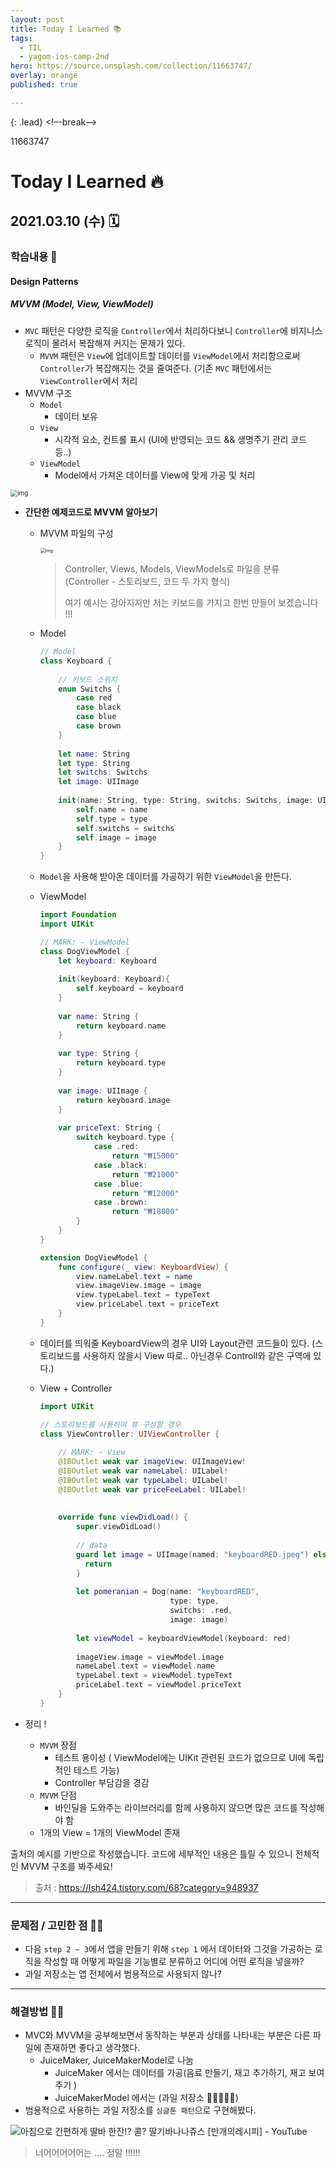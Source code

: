 ```yaml
---
layout: post
title: Today I Learned 📚
tags:
  - TIL
  - yagom-ios-camp-2nd
hero: https://source.unsplash.com/collection/11663747/
overlay: orange
published: true

---
```


{: .lead}
<!–-break-–>

11663747
# Today I Learned 🔥

## 2021.03.10 (수) 🗓

### 학습내용 📝

#### Design Patterns

##### MVVM (Model, View, ViewModel)

- `MVC` 패턴은 다양한 로직을 `Controller`에서 처리하다보니 `Controller`에 비지니스 로직이 몰려서 복잡해져 커지는 문제가 있다.
  - `MVVM` 패턴은 `View`에 업데이트할 데이터를 `ViewModel`에서 처리함으로써 `Controller`가 복잡해지는 것을 줄여준다. (기존 `MVC` 패턴에서는 `ViewController`에서 처리 
- MVVM 구조
  - `Model`
    - 데이터 보유
  - `View`
    - 시각적 요소, 컨트롤 표시 (UI에 반영되는 코드 && 생명주기 관리 코드 등..)
  - `ViewModel` 
    - Model에서 가져온 데이터를 View에 맞게 가공 및 처리

<img src="https://blog.kakaocdn.net/dn/lA3JT/btqNDn8KdRB/Chj1vpTATGE0xFt99aNFNk/img.png" alt="img" style="zoom:70%;" />



- **간단한 예제코드로 MVVM 알아보기**

  - MVVM 파일의 구성 

    <img src="https://blog.kakaocdn.net/dn/b8jsCA/btqNBe5TGKJ/k68kf26zWIyuqantPuaNfK/img.png" alt="img" style="zoom:50%;" /> 

    

    > Controller, Views, Models, ViewModels로 파일을 분류 (Controller - 스토리보드, 코드 두 가지 형식)
    >
    > 여기 예시는 강아지지만 저는 키보드를 가지고 한번 만들어 보겠습니다 !!!

  - Model

    ```swift
    // Model
    class Keyboard {
        
        // 키보드 스위치
        enum Switchs {
            case red
            case black
            case blue
            case brown
        }
        
        let name: String
        let type: String
        let switchs: Switchs
        let image: UIImage
        
        init(name: String, type: String, switchs: Switchs, image: UIImage) {
            self.name = name
            self.type = type
            self.switchs = switchs
            self.image = image
        }
    }
    ```

    

  - `Model`을 사용해 받아온 데이터를 가공하기 위한 `ViewModel`을 만든다.

  - ViewModel

    ```swift
    import Foundation
    import UIKit
    
    // MARK: - ViewModel
    class DogViewModel {
        let keyboard: Keyboard
        
        init(keyboard: Keyboard){
            self.keyboard = keyboard
        }
        
        var name: String {
            return keyboard.name
        }
      
      	var type: String {
            return keyboard.type
        }
        
        var image: UIImage {
            return keyboard.image
        }
        
        var priceText: String {
            switch keyboard.type {
                case .red:
                    return "₩15000"
                case .black:
                    return "₩21000"
                case .blue:
                    return "₩12000"
                case .brown:
                    return "₩18000"
            }
        }
    }
    
    extension DogViewModel {
        func configure(_ view: KeyboardView) {
            view.nameLabel.text = name
            view.imageView.image = image
            view.typeLabel.text = typeText
            view.priceLabel.text = priceText
        }
    }
    ```

  - 데이터를 띄워줄 KeyboardView의 경우 UI와 Layout관련 코드들이 있다. (스토리보드를 사용하지 않을시 View 따로.. 아닌경우 Controll와 같은 구역에 있다.)

  - View + Controller

    ```swift
    import UIKit
    
    // 스토리보드를 사용하여 뷰 구성할 경우 
    class ViewController: UIViewController {
        
        // MARK: - View
        @IBOutlet weak var imageView: UIImageView!
        @IBOutlet weak var nameLabel: UILabel!
        @IBOutlet weak var typeLabel: UILabel!
        @IBOutlet weak var priceFeeLabel: UILabel!
        
        
        override func viewDidLoad() {
            super.viewDidLoad()
            
            // data
            guard let image = UIImage(named: "keyboardRED.jpeg") else {
              return
            }
        
            let pomeranian = Dog(name: "keyboardRED", 
                                 type: type, 
                                 switchs: .red, 
                                 image: image)
            
            let viewModel = keyboardViewModel(keyboard: red)
            
            imageView.image = viewModel.image
            nameLabel.text = viewModel.name
            typeLabel.text = viewModel.typeText
            priceLabel.text = viewModel.priceText
        }
    }
    
    ```

    

- 정리 !

  - `MVVM` 장점 
    - 테스트 용이성 ( ViewModel에는 UIKit 관련된 코드가 없으므로 UI에 독립적인 테스트 가능)
    - Controller 부담감을 경감
  - `MVVM` 단점
    - 바인딜을 도와주는 라이브러리를 함께 사용하지 않으면 많은 코드를 작성해야 함
  - 1개의 View = 1개의 ViewModel 존재



출처의 예시를 기반으로 작성했습니다. 코드에 세부적인 내용은 틀릴 수 있으니 전체적인 MVVM 구조를 봐주세요! 

> 출처 : https://lsh424.tistory.com/68?category=948937



---

### 문제점 / 고민한 점 🤦🏼

- 다음 `step 2 ~ 3`에서 앱을 만들기 위해 `step 1` 에서 데이터와 그것을 가공하는 로직을 작성할 때 어떻게 파일을 기능별로 분류하고 어디에 어떤 로직을 넣을까?
- 과일 저장소는 앱 전체에서 범용적으로 사용되지 않나?

---

### 해결방법 🙋🏼

- MVC와 MVVM을 공부해보면서 동작하는 부분과 상태를 나타내는 부분은 다른 파일에 존재하면 좋다고 생각했다.
  - JuiceMaker, JuiceMakerModel로 나눔
    - JuiceMaker 에서는 데이터를 가공(음료 만들기, 재고 추가하기, 재고 보여주기 )
    - JuiceMakerModel 에서는 (과일 저장소 🍓🍌🥭🥝🍍)
- 범용적으로 사용하는 과일 저장소를 `싱글톤 패턴`으로 구현해봤다.

![아침으로 간편하게 딸바 한잔!? 콜? 딸기바나나쥬스 [만개의레시피] - YouTube](https://i.ytimg.com/vi/YFWrsPqQqpM/hqdefault.jpg)

> 너어어어어어는 .... 정말 !!!!!!